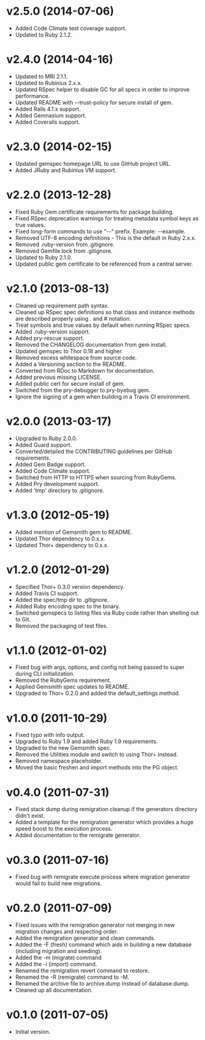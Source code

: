 # v2.5.0 (2014-07-06)

- Added Code Climate test coverage support.
- Updated to Ruby 2.1.2.

# v2.4.0 (2014-04-16)

- Updated to MRI 2.1.1.
- Updated to Rubinius 2.x.x.
- Updated RSpec helper to disable GC for all specs in order to improve performance.
- Updated README with --trust-policy for secure install of gem.
- Added Rails 4.1.x support.
- Added Gemnasium support.
- Added Coveralls support.

# v2.3.0 (2014-02-15)

- Updated gemspec homepage URL to use GitHub project URL.
- Added JRuby and Rubinius VM support.

# v2.2.0 (2013-12-28)

- Fixed Ruby Gem certificate requirements for package building.
- Fixed RSpec deprecation warnings for treating metadata symbol keys as true values.
- Fixed long-form commands to use "--" prefix. Example: --example.
- Removed UTF-8 encoding definitions - This is the default in Ruby 2.x.x.
- Removed .ruby-version from .gitignore.
- Removed Gemfile.lock from .gitignore.
- Updated to Ruby 2.1.0.
- Updated public gem certificate to be referenced from a central server.

# v2.1.0 (2013-08-13)

- Cleaned up requirement path syntax.
- Cleaned up RSpec spec definitions so that class and instance methods are described properly using . and # notation.
- Treat symbols and true values by default when running RSpec specs.
- Added .ruby-version support.
- Added pry-rescue support.
- Removed the CHANGELOG documentation from gem install.
- Updated gemspec to Thor 0.18 and higher.
- Removed excess whitespace from source code.
- Added a Versioning section to the README.
- Converted from RDoc to Markdown for documentation.
- Added previous missing LICENSE.
- Added public cert for secure install of gem.
- Switched from the pry-debugger to pry-byebug gem.
- Ignore the signing of a gem when building in a Travis CI environment.

# v2.0.0 (2013-03-17)

- Upgraded to Ruby 2.0.0.
- Added Guard support.
- Converted/detailed the CONTRIBUTING guidelines per GitHub requirements.
- Added Gem Badge support.
- Added Code Climate support.
- Switched from HTTP to HTTPS when sourcing from RubyGems.
- Added Pry development support.
- Added 'tmp' directory to .gitignore.

# v1.3.0 (2012-05-19)

- Added mention of Gemsmith gem to README.
- Updated Thor dependency to 0.x.x.
- Updated Thor+ dependency to 0.x.x.

# v1.2.0 (2012-01-29)

- Specified Thor+ 0.3.0 version dependency.
- Added Travis CI support.
- Added the spec/tmp dir to .gitignore.
- Added Ruby encoding spec to the binary.
- Switched gemspecs to listing files via Ruby code rather than shelling out to Git.
- Removed the packaging of test files.

# v1.1.0 (2012-01-02)

- Fixed bug with args, options, and config not being passed to super during CLI initialization.
- Removed the RubyGems requirement.
- Applied Gemsmith spec updates to README.
- Upgraded to Thor+ 0.2.0 and added the default_settings method.

# v1.0.0 (2011-10-29)

- Fixed typo with info output.
- Upgraded to Ruby 1.9 and added Ruby 1.9 requirements.
- Upgraded to the new Gemsmith spec.
- Removed the Utilities module and switch to using Thor+ instead.
- Removed namespace placeholder.
- Moved the basic freshen and import methods into the PG object.

# v0.4.0 (2011-07-31)

- Fixed stack dump during remigration cleanup if the generators directory didn't exist.
- Added a template for the remigration generator which provides a huge speed boost to the execution process.
- Added documentation to the remigrate generator.

# v0.3.0 (2011-07-16)

- Fixed bug with remigrate execute process where migration generator would fail to build new migrations.

# v0.2.0 (2011-07-09)

- Fixed issues with the remigration generator not merging in new migration changes and respecting order.
- Added the remigration generator and clean commands.
- Added the -F (fresh) command which aids in building a new database (including migration and seeding).
- Added the -m (migrate) command
- Added the -i (import) command.
- Renamed the remigration revert command to restore.
- Renamed the -R (remigrate) command to -M.
- Renamed the archive file to archive.dump instead of database.dump.
- Cleaned up all documentation.

# v0.1.0 (2011-07-05)

- Initial version.
